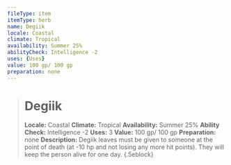 ```yaml
---
fileType: item
itemType: herb
name: Degiik
locale: Coastal
climate: Tropical
availability: Summer 25%
abilityCheck: Intelligence -2
uses: {Uses}
value: 100 gp/ 100 gp
preparation: none
---
```

>#  Degiik
>
> **Locale:** Coastal
> **Climate:** Tropical
> **Availability:** Summer 25%
> **Ability Check:** Intelligence -2
> **Uses:** 3
> **Value:** 100 gp/ 100 gp
> **Preparation:** none
> **Description:** Degiik leaves must be given to someone at the point of death (at -10 hp and not losing any more hit points). They will keep the person alive for one day.
{.5eblock}

